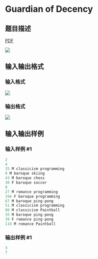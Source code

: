 # Guardian of Decency

## 题目描述

[problemUrl]: https://uva.onlinejudge.org/index.php?option=com_onlinejudge&Itemid=8&category=242&page=show_problem&problem=3235

[PDF](https://uva.onlinejudge.org/external/120/p12083.pdf)

![](https://cdn.luogu.com.cn/upload/vjudge_pic/UVA12083/cf0181c44a9c25364bbf32cba1cba4cef7928a8d.png)

## 输入输出格式

### 输入格式

![](https://cdn.luogu.com.cn/upload/vjudge_pic/UVA12083/1511e8265e3416caf360cbe29f84afaec529522b.png)

### 输出格式

![](https://cdn.luogu.com.cn/upload/vjudge_pic/UVA12083/a290e1b147e7d389dfda75295694faef13e8db9b.png)

## 输入输出样例

### 输入样例 #1

```cpp
2
4
35 M classicism programming
0 M baroque skiing
43 M baroque chess
30 F baroque soccer
8
27 M romance programming
194 F baroque programming
67 M baroque ping-pong
51 M classicism programming
80 M classicism Paintball
35 M baroque ping-pong
39 F romance ping-pong
110 M romance Paintball
```


### 输出样例 #1

```cpp
3
7
```


